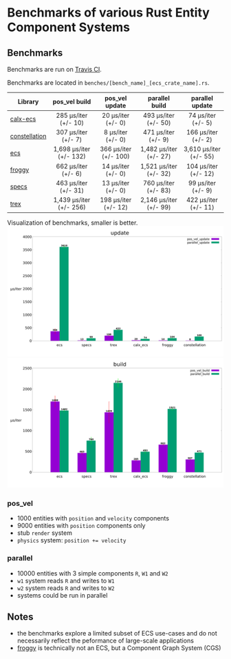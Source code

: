 # Benchmarks of various Rust Entity Component Systems

## Benchmarks
Benchmarks are run on [Travis CI](https://travis-ci.org/lschmierer/ecs_bench/).

Benchmarks are located in `benches/[bench_name]_[ecs_crate_name].rs`.

 Library         | pos_vel build                 | pos_vel update                 | parallel build                 | parallel update
 --------------- |:-----------------------------:|:------------------------------:|:------------------------------:|:--------------------------------:
 [calx-ecs]      | 285 µs/iter (+/- 10)      | 20 µs/iter (+/- 0)      | 493 µs/iter (+/- 50)      | 74 µs/iter (+/- 5)
 [constellation] | 307 µs/iter (+/- 7) | 8 µs/iter (+/- 0) | 471 µs/iter (+/- 9) | 166 µs/iter (+/- 2)
 [ecs]           | 1,698 µs/iter (+/- 132)           | 366 µs/iter (+/- 100)           | 1,482 µs/iter (+/- 27)           | 3,610 µs/iter (+/- 55)
 [froggy]        | 662 µs/iter (+/- 6)        | 14 µs/iter (+/- 0)        | 1,521 µs/iter (+/- 32)        | 104 µs/iter (+/- 12)
 [specs]         | 463 µs/iter (+/- 31)         | 13 µs/iter (+/- 0)         | 760 µs/iter (+/- 83)         | 99 µs/iter (+/- 9)
 [trex]          | 1,439 µs/iter (+/- 256)          | 198 µs/iter (+/- 12)          | 2,146 µs/iter (+/- 99)          | 422 µs/iter (+/- 11)

[calx-ecs]: https://github.com/rsaarelm/calx-ecs
[constellation]: https://github.com/TomGillen/constellation/
[ecs]: https://github.com/HeroesGrave/ecs-rs
[froggy]: https://github.com/kvark/froggy
[specs]: https://github.com/slide-rs/specs
[trex]: https://github.com/rcolinray/trex


Visualization of benchmarks, smaller is better.
![update benchmarks graph](./graph/update.png)
![build benchmarks graph](./graph/build.png)

### pos_vel
 * 1000 entities with `position` and `velocity` components
 * 9000 entities with `position` components only
 * stub `render` system
 * `physics` system: `position += velocity`

### parallel
 * 10000 entities with 3 simple components `R`, `W1` and `W2`
 * `w1` system reads `R` and writes to `W1`
 * `w2` system reads `R` and writes to `W2`
 * systems could be run in parallel

## Notes
 * the benchmarks explore a limited subset of ECS use-cases and do not necessarily reflect the peformance of large-scale applications
 * [froggy](https://github.com/kvark/froggy) is technically not an ECS, but a Component Graph System (CGS)
